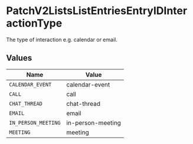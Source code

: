 # PatchV2ListsListEntriesEntryIDInteractionType

The type of interaction e.g. calendar or email.


## Values

| Name                | Value               |
| ------------------- | ------------------- |
| `CALENDAR_EVENT`    | calendar-event      |
| `CALL`              | call                |
| `CHAT_THREAD`       | chat-thread         |
| `EMAIL`             | email               |
| `IN_PERSON_MEETING` | in-person-meeting   |
| `MEETING`           | meeting             |